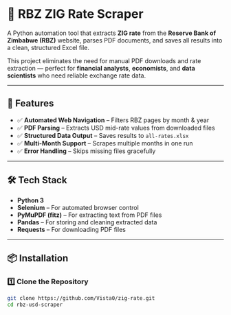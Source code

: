 # 🏦 RBZ ZIG Rate Scraper  

A Python automation tool that extracts **ZIG rate** from the **Reserve Bank of Zimbabwe (RBZ)** website, parses PDF documents, and saves all results into a clean, structured Excel file.  

This project eliminates the need for manual PDF downloads and rate extraction — perfect for **financial analysts**, **economists**, and **data scientists** who need reliable exchange rate data.  

---

## 🚀 Features  

- ✅ **Automated Web Navigation** – Filters RBZ pages by month & year  
- ✅ **PDF Parsing** – Extracts USD mid-rate values from downloaded files  
- ✅ **Structured Data Output** – Saves results to `all-rates.xlsx`  
- ✅ **Multi-Month Support** – Scrapes multiple months in one run  
- ✅ **Error Handling** – Skips missing files gracefully  

---

## 🛠️ Tech Stack  

- **Python 3**  
- **Selenium** – For automated browser control  
- **PyMuPDF (fitz)** – For extracting text from PDF files  
- **Pandas** – For storing and cleaning extracted data  
- **Requests** – For downloading PDF files  

---

## 📦 Installation  

### 1️⃣ Clone the Repository  

```bash
git clone https://github.com/Vista0/zig-rate.git
cd rbz-usd-scraper

